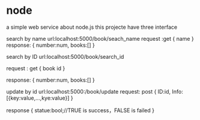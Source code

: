 # node
a simple web service about node.js
this projecte have three interface

search by name url:localhost:5000/book/seach_name 
request :get
{
  name
}
response:
{
  number:num,
  books:[]
}

search by ID  url:localhost:5000/book/search_id

request : get
{
  book id
}

response:
{
  number:num,
  books:[]
}

update by id url:localhost:5000:/book/update
request: post
{
  ID:id,
  Info:[{key:value,...,kye:value}]
}

response
{
  statue:bool;//TRUE is success，FALSE is failed
}



